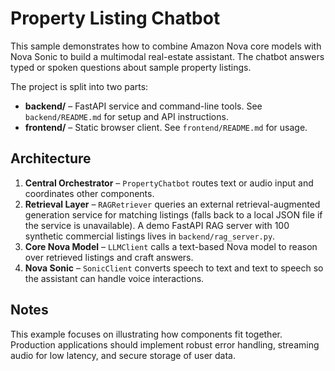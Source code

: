 # Property Listing Chatbot

This sample demonstrates how to combine Amazon Nova core models with Nova Sonic to build a multimodal real-estate assistant. The chatbot answers typed or spoken questions about sample property listings.

The project is split into two parts:

- **backend/** – FastAPI service and command-line tools. See `backend/README.md` for setup and API instructions.
- **frontend/** – Static browser client. See `frontend/README.md` for usage.

## Architecture

1. **Central Orchestrator** – `PropertyChatbot` routes text or audio input and coordinates other components.
2. **Retrieval Layer** – `RAGRetriever` queries an external retrieval-augmented generation service for matching listings (falls back to a local JSON file if the service is unavailable). A demo FastAPI RAG server with 100 synthetic commercial listings lives in `backend/rag_server.py`.
3. **Core Nova Model** – `LLMClient` calls a text-based Nova model to reason over retrieved listings and craft answers.
4. **Nova Sonic** – `SonicClient` converts speech to text and text to speech so the assistant can handle voice interactions.

## Notes

This example focuses on illustrating how components fit together. Production applications should implement robust error handling, streaming audio for low latency, and secure storage of user data.
